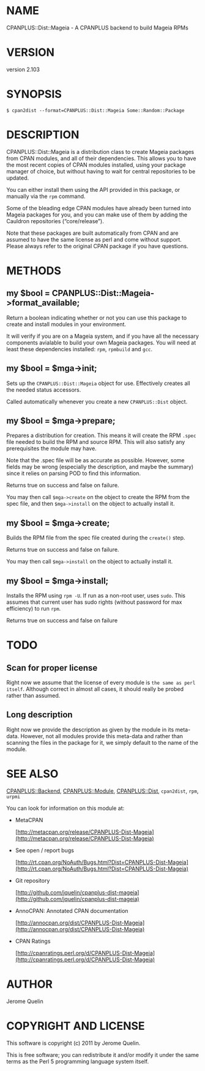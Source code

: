 # NAME

CPANPLUS::Dist::Mageia - A CPANPLUS backend to build Mageia RPMs

# VERSION

version 2.103

# SYNOPSIS

    $ cpan2dist --format=CPANPLUS::Dist::Mageia Some::Random::Package

# DESCRIPTION

CPANPLUS::Dist::Mageia is a distribution class to create Mageia packages
from CPAN modules, and all of their dependencies. This allows you to have
the most recent copies of CPAN modules installed, using your package
manager of choice, but without having to wait for central repositories
to be updated.

You can either install them using the API provided in this package, or
manually via the `rpm` command.

Some of the bleading edge CPAN modules have already been turned into
Mageia packages for you, and you can make use of them by adding the
Cauldron repositories (“core/release”).

Note that these packages are built automatically from CPAN and are
assumed to have the same license as perl and come without support.
Please always refer to the original CPAN package if you have questions.

# METHODS

## my $bool = CPANPLUS::Dist::Mageia->format\_available;

Return a boolean indicating whether or not you can use this package to
create and install modules in your environment.

It will verify if you are on a Mageia system, and if you have all the
necessary components avialable to build your own Mageia packages. You
will need at least these dependencies installed: `rpm`, `rpmbuild` and
`gcc`.

## my $bool = $mga->init;

Sets up the `CPANPLUS::Dist::Mageia` object for use. Effectively creates
all the needed status accessors.

Called automatically whenever you create a new `CPANPLUS::Dist` object.

## my $bool = $mga->prepare;

Prepares a distribution for creation. This means it will create the RPM
`.spec` file needed to build the RPM and source RPM. This will also satisfy
any prerequisites the module may have.

Note that the .spec file will be as accurate as possible. However, some
fields may be wrong (especially the description, and maybe the summary)
since it relies on parsing POD to find this information.

Returns true on success and false on failure.

You may then call `$mga->create` on the object to create the RPM
from the spec file, and then `$mga->install` on the object to
actually install it.

## my $bool = $mga->create;

Builds the RPM file from the spec file created during the `create()`
step.

Returns true on success and false on failure.

You may then call `$mga->install` on the object to actually install it.

## my $bool = $mga->install;

Installs the RPM using `rpm -U`. If run as a non-root user, uses
`sudo`. This assumes that current user has sudo rights (without
password for max efficiency) to run `rpm`.

Returns true on success and false on failure

# TODO

## Scan for proper license

Right now we assume that the license of every module is `the same
as perl itself`. Although correct in almost all cases, it should
really be probed rather than assumed.

## Long description

Right now we provide the description as given by the module in its
meta-data. However, not all modules provide this meta-data and rather
than scanning the files in the package for it, we simply default to the
name of the module.

# SEE ALSO

[CPANPLUS::Backend](https://metacpan.org/pod/CPANPLUS::Backend), [CPANPLUS::Module](https://metacpan.org/pod/CPANPLUS::Module), [CPANPLUS::Dist](https://metacpan.org/pod/CPANPLUS::Dist),
`cpan2dist`, `rpm`, `urpmi`

You can look for information on this module at:

- MetaCPAN

    [http://metacpan.org/release/CPANPLUS-Dist-Mageia](http://metacpan.org/release/CPANPLUS-Dist-Mageia)

- See open / report bugs

    [http://rt.cpan.org/NoAuth/Bugs.html?Dist=CPANPLUS-Dist-Mageia](http://rt.cpan.org/NoAuth/Bugs.html?Dist=CPANPLUS-Dist-Mageia)

- Git repository

    [http://github.com/jquelin/cpanplus-dist-mageia](http://github.com/jquelin/cpanplus-dist-mageia)

- AnnoCPAN: Annotated CPAN documentation

    [http://annocpan.org/dist/CPANPLUS-Dist-Mageia](http://annocpan.org/dist/CPANPLUS-Dist-Mageia)

- CPAN Ratings

    [http://cpanratings.perl.org/d/CPANPLUS-Dist-Mageia](http://cpanratings.perl.org/d/CPANPLUS-Dist-Mageia)

# AUTHOR

Jerome Quelin

# COPYRIGHT AND LICENSE

This software is copyright (c) 2011 by Jerome Quelin.

This is free software; you can redistribute it and/or modify it under
the same terms as the Perl 5 programming language system itself.
